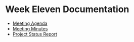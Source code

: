 # Week Eleven Documentation
- [Meeting Agenda](Meeting-Agenda-Week-11.pdf)
- [Meeting Minutes](Meeting-Minutes-Week-11.pdf)
- [Project Status Report](Project_Status_Report_week11.pdf)
